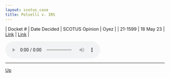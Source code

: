 ```yaml
---
layout: scotus_case
title: Polselli v. IRS
---
```


| Docket # | Date Decided | SCOTUS Opinion | Oyez |
| 21-1599 | 18 May 23 | [Link](https://www.supremecourt.gov/opinions/22pdf/598us2r20_b07d.pdf) | [Link](https://www.oyez.org/cases/2022/21-1599) |

<audio controls>
   <source src='./resources/21-1599.mp3' type='audio/mpeg'>
</audio>

<object data='./resources/21-1599.pdf' type='application/pdf'></object>

---

[Up](./README.md)